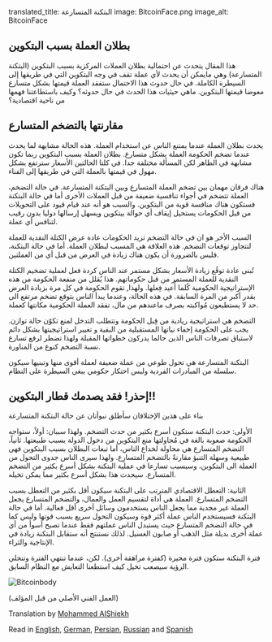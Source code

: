 translated_title: البتكنة المتسارعة
image: BitcoinFace.png
image_alt: BitcoinFace

## بطلان العملة بسبب البتكوين

هذا المقال يتحدث عن احتمالية بطلان العملات المركزية بسبب البتكوين (البتكنة المتسارعة) وهي مايمكن أن يحدث لأي عملة تقف في وجه البتكوين التي في طريقها إلى السيطرة الكاملة. في حال حدوث هذا الاحتمال ستفقد العملة قيمتها بشكل متسارع معوضا قيمتها البتكوين. ماهي حيثيات هذا الحدث في حال حدوثه؟ وكيف باستطاعتنا فهمها من ناحية اقتصادية؟

## مقارنتها بالتضخم المتسارع

يحدث بطلان العملة عندما يمتنع الناس عن استخدام العملة. هذه الحالة مشابهة لما يحدث عندما تضخم الحكومة العملة بشكل متسارع. بطلان العملة بسبب البتكوين ربما تكون مشابهة في الظاهر لكن المسألة مختلفة جدا. في كلتا الحالتين الأسعار سترتفع بشكل مهول في قيمتها بالعملة التي في طريقها إلى الفناء.

هناك فرقان مهمان بين تضخم العملة المتسارع وبين البتكنة المتسارعة. في حالة التضخم، العملة تتضخم في أجواء تنافسية ضعيفة من قبل العملات الأخرى أما في حالة البتكنة فستكون هناك منافسة قوية من البتكوين. والسبب هو أنه عند قيام قيود على التحويلات من قبل الحكومات يستحيل إيقاف أي حوالة بيتكوين ويسهل إرسالها دوليا بدون رقيب لتنافس أي عملة.

السبب الأخر هو ان في حالة التضخم تزيد الحكومات عادة عرض الكتلة النقدية للعملة لتتجاوز توقعات التضخم. هذه العلاقة هي المسبب لبطلان العملة. أما في حالة البتكنة، فليس بالضرورة أن يكون هناك زيادة في العرض من قبل أي من العملتين.

تُبنى عادة توقُع زيادة الأسعار بشكل مستمر عند الناس كردة فعل لعملية تضخيم الكتلة النقدية للعملة المستمر من قبل حكوماتهم. هذا يُقلل من منفعة الحكومة من هذه الإستراتيجية الحكومية كُلما أُعيد فِعلها. ولهذا, تقوم الحكومة في كل مرة بزيادة العرض بقدر أكبر من المرة السابقة. في  هذه الحالة، وعندما يبدأ الناس بتوقع تضخم مرتفع الى حد لا يستطيعون مُواكبته بصرف ماعندهم من مال، تفقد العملة الحكومية مكانتها كعملة.

التضخم هي استراتيجية ريادية من قِبل الحكومة وتتطلب التدخل لمنع تكوّن حالة توازن. يجب على الحكومة إخفاء نياتها المستقبلية من البقية و تغيير استراتيجيتها بشكل دائم لاستباق تصرفات الناس الذين حالما يدركون خطواتها المقبلة ولهذا تضطر لرفع تسارع نسبة التضخم كنوع من المناورة.

البتكنة المتسارعة هي تحول طوعي من عملة ضعيفة لعملة أقوى منها وتبنيها سيكون سلسلة من المبادرات الفردية وليس احتكار حكومي يبغي السيطرة على النظام.

## إحذر! فقد يصدمك قطار البتكوين!!

بناء على هذين الإختلافان سأطلق نبوأتان عن حالة البتكنة المتسارعة

الأولى: حدث البتكنة ستكون أسرع بكثير من حدث التضخم. ولهذا سببان: أولاً، ستواجه الحكومة صعوبة بالغة في مُحاولتها منع البتكوين من دخول الدولة بسبب طبيعتها. ثانياً، التضخم المتسارع هي محاولة لخداع الناس، أما تبعات البطلان بسبب البتكوين فهي طبيعية وسهلة التنبؤ مقارنةً بالتضخم المتسارِع. ولهذا سيرى الناس جدوى التحول من العملة الى البتكوين، وسيسبب تسارعا في عملية البتكنة بشكل أسرع بكثير من التضخم المتسارع. سيحدث هذا بشكل أسرع بكثير مما يمكن تخيله.

الثانية: التعطل الاقتصادي المترتب على البتكنة سيكون أقل بكثير من التعطل بسبب التضخم المتسارع. العملة هي أداة لتقسيم العمل والعمال، والتضخم المتسارع يجعل العملة غير مجدية مما يجعل الناس يستخدمون وسائل أخرى أقل فعالية. أما في حالة  البتكنة فسيستخدم الناس عملة أكثر قوة وسيكون التحول سريع بسبب قوتها وليس كما في حالة التضخم المتسارع حيث يستبدل الناس عملتهم فقط عندما تصبح أسوأ من أي عملة أخرى بديلة مثل الذهب أو صابون الغسيل. لذلك نستنتج أنه ستقابل البتكنة زيادة في الإنتاجية والثراء.

فترة البتكنة ستكون فترة محيرة (كفترة مراهقة أخرى). لكن، عندما تنتهي الفترة وتنجلي الرؤية سيصعب تخيل كيف استطعنا التعايش مع النظام السابق.

<div class="my-4 text-center">
  <img class="img-fluid rounded d-block mx-auto" alt="Bitcoinbody" src="/static/img/mempool/hyperbitcoinization/Bitcoinbody.png"/>
</div>

<p class="text-muted text-center">
	(العمل الفني الأصلي من قبل المؤلف)
</p>

<div markdown="1" dir="ltr">
Translation by <a href="https://twitter.com/MAlashiekh">Mohammed AlShiekh</a>

Read in [English](/mempool/hyperbitcoinization/), [German](/mempool/hyperbitcoinization/de/), [Persian](/mempool/hyperbitcoinization/fa/), [Russian](/mempool/hyperbitcoinization/ru/) and [Spanish](/mempool/hyperbitcoinization/es/)
</div>
